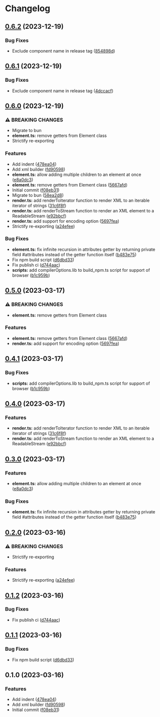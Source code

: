 # Changelog

## [0.6.2](https://github.com/shun-shobon/littlexml/compare/v0.6.1...0.6.2) (2023-12-19)


### Bug Fixes

* Exclude component name in release tag ([854898d](https://github.com/shun-shobon/littlexml/commit/854898ddd818fe43078d03009bcd0a9731e601df))

## [0.6.1](https://github.com/shun-shobon/littlexml/compare/littlexml-0.6.0...littlexml-0.6.1) (2023-12-19)


### Bug Fixes

* Exclude component name in release tag ([4dccacf](https://github.com/shun-shobon/littlexml/commit/4dccacf58712f4b7e2b87b361de3a6598c73a697))

## [0.6.0](https://github.com/shun-shobon/littlexml/compare/littlexml-v0.5.0...littlexml-0.6.0) (2023-12-19)


### ⚠ BREAKING CHANGES

* Migrate to bun
* **element.ts:** remove getters from Element class
* Strictify re-exporting

### Features

* Add indent ([478ea04](https://github.com/shun-shobon/littlexml/commit/478ea04029f8baee905f87ad5541c1dbe486bc7b))
* Add xml builder ([fd90598](https://github.com/shun-shobon/littlexml/commit/fd9059893e107f8ee931b09b9c294dc28c80a3b2))
* **element.ts:** allow adding multiple children to an element at once ([e8a0dc3](https://github.com/shun-shobon/littlexml/commit/e8a0dc32efb4da32d97045beef842fe702425d3b))
* **element.ts:** remove getters from Element class ([5667afd](https://github.com/shun-shobon/littlexml/commit/5667afd8c9e5aeb2480f3812f997a3c6d2af0dea))
* Initial commit ([f08eb31](https://github.com/shun-shobon/littlexml/commit/f08eb31fcdd731d763e445bcd03aca6d80ef5f77))
* Migrate to bun ([58ea2d8](https://github.com/shun-shobon/littlexml/commit/58ea2d846cb2b19e6770cb2cbde3280b025b0ff6))
* **render.ts:** add renderToIterator function to render XML to an iterable iterator of strings ([31c6f8f](https://github.com/shun-shobon/littlexml/commit/31c6f8f501fcaaf5d525d3c6efb1371b81d0eab2))
* **render.ts:** add renderToStream function to render an XML element to a ReadableStream ([e92bbcf](https://github.com/shun-shobon/littlexml/commit/e92bbcf2903e960b31e48d87b38830194be04649))
* **render.ts:** add support for encoding option ([5697fea](https://github.com/shun-shobon/littlexml/commit/5697fea6b583fc7f50ac23cf643bd92167c8062b))
* Strictify re-exporting ([a24efee](https://github.com/shun-shobon/littlexml/commit/a24efeebce86e34a10e3776ef22ef5c4b30db1b9))


### Bug Fixes

* **element.ts:** fix infinite recursion in attributes getter by returning private field #attributes instead of the getter function itself ([b483e75](https://github.com/shun-shobon/littlexml/commit/b483e75d172d78c0475e44ab4c964c98f228fae5))
* Fix npm build script ([d6dbd33](https://github.com/shun-shobon/littlexml/commit/d6dbd33c5ed3a0cb031ff0fca8f5d6ebdf3dcca8))
* Fix publish ci ([d744aac](https://github.com/shun-shobon/littlexml/commit/d744aac0c35ae80554cbcb36504bc2161950d307))
* **scripts:** add compilerOptions.lib to build_npm.ts script for support of browser ([b1c959b](https://github.com/shun-shobon/littlexml/commit/b1c959bfead7614362a83ad0280f227d399128b2))

## [0.5.0](https://github.com/shun-shobon/littlexml/compare/0.4.1...0.5.0) (2023-03-17)


### ⚠ BREAKING CHANGES

* **element.ts:** remove getters from Element class

### Features

* **element.ts:** remove getters from Element class ([5667afd](https://github.com/shun-shobon/littlexml/commit/5667afd8c9e5aeb2480f3812f997a3c6d2af0dea))
* **render.ts:** add support for encoding option ([5697fea](https://github.com/shun-shobon/littlexml/commit/5697fea6b583fc7f50ac23cf643bd92167c8062b))

## [0.4.1](https://github.com/shun-shobon/littlexml/compare/0.4.0...0.4.1) (2023-03-17)


### Bug Fixes

* **scripts:** add compilerOptions.lib to build_npm.ts script for support of browser ([b1c959b](https://github.com/shun-shobon/littlexml/commit/b1c959bfead7614362a83ad0280f227d399128b2))

## [0.4.0](https://github.com/shun-shobon/littlexml/compare/0.3.0...0.4.0) (2023-03-17)


### Features

* **render.ts:** add renderToIterator function to render XML to an iterable iterator of strings ([31c6f8f](https://github.com/shun-shobon/littlexml/commit/31c6f8f501fcaaf5d525d3c6efb1371b81d0eab2))
* **render.ts:** add renderToStream function to render an XML element to a ReadableStream ([e92bbcf](https://github.com/shun-shobon/littlexml/commit/e92bbcf2903e960b31e48d87b38830194be04649))

## [0.3.0](https://github.com/shun-shobon/littlexml/compare/0.2.0...0.3.0) (2023-03-17)


### Features

* **element.ts:** allow adding multiple children to an element at once ([e8a0dc3](https://github.com/shun-shobon/littlexml/commit/e8a0dc32efb4da32d97045beef842fe702425d3b))


### Bug Fixes

* **element.ts:** fix infinite recursion in attributes getter by returning private field #attributes instead of the getter function itself ([b483e75](https://github.com/shun-shobon/littlexml/commit/b483e75d172d78c0475e44ab4c964c98f228fae5))

## [0.2.0](https://github.com/shun-shobon/littlexml/compare/0.1.2...0.2.0) (2023-03-16)


### ⚠ BREAKING CHANGES

* Strictify re-exporting

### Features

* Strictify re-exporting ([a24efee](https://github.com/shun-shobon/littlexml/commit/a24efeebce86e34a10e3776ef22ef5c4b30db1b9))

## [0.1.2](https://github.com/shun-shobon/littlexml/compare/0.1.1...0.1.2) (2023-03-16)


### Bug Fixes

* Fix publish ci ([d744aac](https://github.com/shun-shobon/littlexml/commit/d744aac0c35ae80554cbcb36504bc2161950d307))

## [0.1.1](https://github.com/shun-shobon/littlexml/compare/0.1.0...0.1.1) (2023-03-16)


### Bug Fixes

* Fix npm build script ([d6dbd33](https://github.com/shun-shobon/littlexml/commit/d6dbd33c5ed3a0cb031ff0fca8f5d6ebdf3dcca8))

## 0.1.0 (2023-03-16)


### Features

* Add indent ([478ea04](https://github.com/shun-shobon/littlexml/commit/478ea04029f8baee905f87ad5541c1dbe486bc7b))
* Add xml builder ([fd90598](https://github.com/shun-shobon/littlexml/commit/fd9059893e107f8ee931b09b9c294dc28c80a3b2))
* Initial commit ([f08eb31](https://github.com/shun-shobon/littlexml/commit/f08eb31fcdd731d763e445bcd03aca6d80ef5f77))
